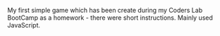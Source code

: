  My first simple game which has been create during my Coders Lab BootCamp as a homework - there were short instructions. Mainly used JavaScript.
